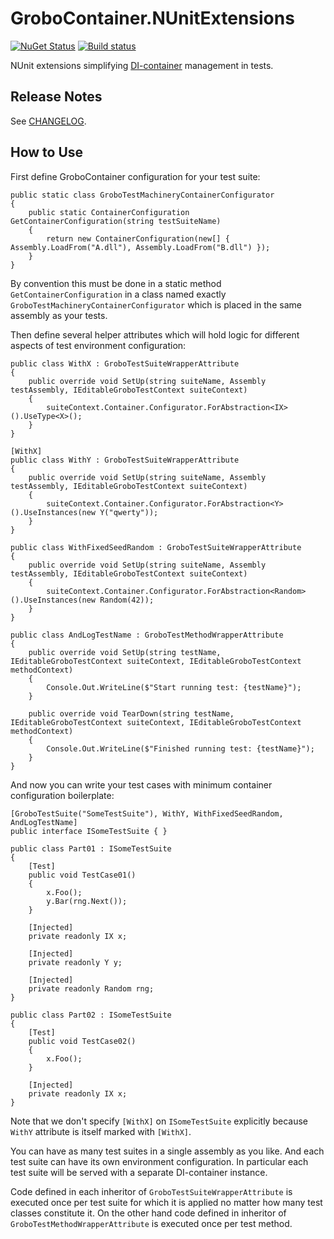 # GroboContainer.NUnitExtensions

[![NuGet Status](https://img.shields.io/nuget/v/GroboContainer.NUnitExtensions.svg)](https://www.nuget.org/packages/GroboContainer.NUnitExtensions/)
[![Build status](https://ci.appveyor.com/api/projects/status/v4nkma5u54fkoorm?svg=true)](https://ci.appveyor.com/project/skbkontur/grobocontainer-nunitextensions)

NUnit extensions simplifying [DI-container](https://github.com/skbkontur/GroboContainer) management in tests.

## Release Notes

See [CHANGELOG](CHANGELOG.md).

## How to Use

First define GroboContainer configuration for your test suite:
```
public static class GroboTestMachineryContainerConfigurator
{
    public static ContainerConfiguration GetContainerConfiguration(string testSuiteName)
    {
        return new ContainerConfiguration(new[] { Assembly.LoadFrom("A.dll"), Assembly.LoadFrom("B.dll") });
    }
}
```
By convention this must be done in a static method `GetContainerConfiguration` in a class named exactly `GroboTestMachineryContainerConfigurator` which is placed in the same assembly as your tests.

Then define several helper attributes which will hold logic for different aspects of test environment configuration:
```
public class WithX : GroboTestSuiteWrapperAttribute
{
    public override void SetUp(string suiteName, Assembly testAssembly, IEditableGroboTestContext suiteContext)
    {
        suiteContext.Container.Configurator.ForAbstraction<IX>().UseType<X>();
    }
}

[WithX]
public class WithY : GroboTestSuiteWrapperAttribute
{
    public override void SetUp(string suiteName, Assembly testAssembly, IEditableGroboTestContext suiteContext)
    {
        suiteContext.Container.Configurator.ForAbstraction<Y>().UseInstances(new Y("qwerty"));
    }
}

public class WithFixedSeedRandom : GroboTestSuiteWrapperAttribute
{
    public override void SetUp(string suiteName, Assembly testAssembly, IEditableGroboTestContext suiteContext)
    {
        suiteContext.Container.Configurator.ForAbstraction<Random>().UseInstances(new Random(42));
    }
}

public class AndLogTestName : GroboTestMethodWrapperAttribute
{
    public override void SetUp(string testName, IEditableGroboTestContext suiteContext, IEditableGroboTestContext methodContext)
    {
        Console.Out.WriteLine($"Start running test: {testName}");
    }

    public override void TearDown(string testName, IEditableGroboTestContext suiteContext, IEditableGroboTestContext methodContext)
    {
        Console.Out.WriteLine($"Finished running test: {testName}");
    }
}
```

And now you can write your test cases with minimum container configuration boilerplate:
```
[GroboTestSuite("SomeTestSuite"), WithY, WithFixedSeedRandom, AndLogTestName]
public interface ISomeTestSuite { }

public class Part01 : ISomeTestSuite
{
    [Test]
    public void TestCase01()
    {
        x.Foo();
        y.Bar(rng.Next());
    }

    [Injected]
    private readonly IX x;

    [Injected]
    private readonly Y y;

    [Injected]
    private readonly Random rng;
}

public class Part02 : ISomeTestSuite
{
    [Test]
    public void TestCase02()
    {
        x.Foo();
    }

    [Injected]
    private readonly IX x;
}
```
Note that we don't specify `[WithX]` on `ISomeTestSuite` explicitly because `WithY` attribute is itself marked with `[WithX]`.

You can have as many test suites in a single assembly as you like. And each test suite can have its own environment configuration. In particular each test suite will be served with a separate DI-container instance.

Code defined in each inheritor of `GroboTestSuiteWrapperAttribute` is executed once per test suite for which it is applied no matter how many test classes constitute it. On the other hand code defined in inheritor of `GroboTestMethodWrapperAttribute` is executed once per test method.
